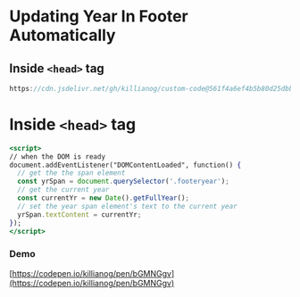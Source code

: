 # Updating Year In Footer Automatically 
## Inside `<head>` tag

```jsx
https://cdn.jsdelivr.net/gh/killianog/custom-code@561f4a6ef4b5b80d25dbba1599b8bb7b9b9d9e17/JS/year-in-footer/year-in-footer.js
```
# Inside `<head>` tag

```jsx
<script>
// when the DOM is ready
document.addEventListener("DOMContentLoaded", function() { 
  // get the the span element
  const yrSpan = document.querySelector('.footeryear');
  // get the current year
  const currentYr = new Date().getFullYear();
  // set the year span element's text to the current year
  yrSpan.textContent = currentYr;
});
</script>
```
### Demo

[https://codepen.io/killianog/pen/bGMNGgv](https://codepen.io/killianog/pen/bGMNGgv)

